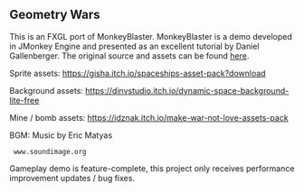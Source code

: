## Geometry Wars
This is an FXGL port of MonkeyBlaster.
MonkeyBlaster is a demo developed in JMonkey Engine and presented as an excellent tutorial by Daniel Gallenberger.
The original source and assets can be found
<a href="http://gamedevelopment.tutsplus.com/tutorials/make-a-neon-vector-shooter-in-jmonkeyengine-the-basics--gamedev-11616">here</a>.

Sprite assets: https://gisha.itch.io/spaceships-asset-pack?download

Background assets: https://dinvstudio.itch.io/dynamic-space-background-lite-free

Mine / bomb assets: https://idznak.itch.io/make-war-not-love-assets-pack

BGM: Music by Eric Matyas
     
     www.soundimage.org

Gameplay demo is feature-complete, this project only receives performance improvement updates / bug fixes.